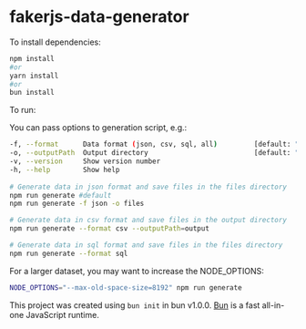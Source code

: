 # fakerjs-data-generator

To install dependencies:

```bash
npm install
#or
yarn install
#or
bun install
```

To run:

You can pass options to generation script, e.g.:

```bash
-f, --format      Data format (json, csv, sql, all)         [default: "json"]
-o, --outputPath  Output directory                          [default: "files"]
-v, --version     Show version number
-h, --help        Show help
  
# Generate data in json format and save files in the files directory	
npm run generate #default
npm run generate -f json -o files

# Generate data in csv format and save files in the output directory
npm run generate --format csv --outputPath=output

# Generate data in sql format and save files in the files directory
npm run generate --format sql
```

For a larger dataset, you may want to increase the NODE_OPTIONS:

```bash
NODE_OPTIONS="--max-old-space-size=8192" npm run generate
```

This project was created using `bun init` in bun v1.0.0. [Bun](https://bun.sh) is a fast all-in-one JavaScript runtime.
